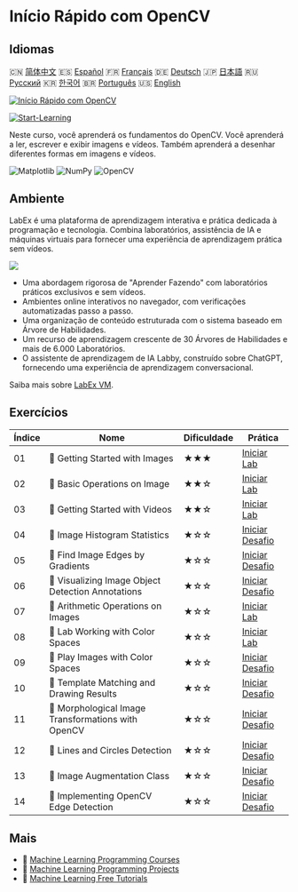 # Início Rápido com OpenCV

## Idiomas

🇨🇳 [简体中文](README_zh.md) 🇪🇸 [Español](README_es.md) 🇫🇷 [Français](README_fr.md) 🇩🇪 [Deutsch](README_de.md) 🇯🇵 [日本語](README_ja.md) 🇷🇺 [Русский](README_ru.md) 🇰🇷 [한국어](README_ko.md) 🇧🇷 [Português](README_pt.md) 🇺🇸 [English](README.md) 

[![Início Rápido com OpenCV](https://cover-creator.labex.io/quick-start-with-opencv.png?lang=pt)](https://labex.io/pt/courses/quick-start-with-opencv)

[![Start-Learning](https://img.shields.io/badge/Start-Learning-whitesmoke?style=for-the-badge)](https://labex.io/pt/courses/quick-start-with-opencv)

Neste curso, você aprenderá os fundamentos do OpenCV. Você aprenderá a ler, escrever e exibir imagens e vídeos. Também aprenderá a desenhar diferentes formas em imagens e vídeos.

![Matplotlib](https://img.shields.io/badge/Matplotlib-whitesmoke?style=for-the-badge&logo=matplotlib)
![NumPy](https://img.shields.io/badge/NumPy-whitesmoke?style=for-the-badge&logo=numpy)
![OpenCV](https://img.shields.io/badge/OpenCV-whitesmoke?style=for-the-badge&logo=opencv)


## Ambiente

LabEx é uma plataforma de aprendizagem interativa e prática dedicada à programação e tecnologia. Combina laboratórios, assistência de IA e máquinas virtuais para fornecer uma experiência de aprendizagem prática sem vídeos.

![](https://tutorial-screenshot.getvm.io/images/vm-1725247253.png)

- Uma abordagem rigorosa de "Aprender Fazendo" com laboratórios práticos exclusivos e sem vídeos.
- Ambientes online interativos no navegador, com verificações automatizadas passo a passo.
- Uma organização de conteúdo estruturada com o sistema baseado em Árvore de Habilidades.
- Um recurso de aprendizagem crescente de 30 Árvores de Habilidades e mais de 6.000 Laboratórios.
- O assistente de aprendizagem de IA Labby, construído sobre ChatGPT, fornecendo uma experiência de aprendizagem conversacional.

Saiba mais sobre [LabEx VM](https://support.labex.io/using-labex/virtual-machine).

## Exercícios

|   Índice | Nome                                               | Dificuldade   | Prática                                                                                                                             |
|----------|----------------------------------------------------|---------------|-------------------------------------------------------------------------------------------------------------------------------------|
|       01 | 📖 Getting Started with Images                     | ★★★           | <a target='_blank' href='https://labex.io/pt/tutorials/opencv-getting-started-with-images-8438'>Iniciar Lab</a>                     |
|       02 | 📖 Basic Operations on Image                       | ★★☆           | <a target='_blank' href='https://labex.io/pt/tutorials/opencv-basic-operations-on-image-67174'>Iniciar Lab</a>                      |
|       03 | 📖 Getting Started with Videos                     | ★★☆           | <a target='_blank' href='https://labex.io/pt/tutorials/opencv-getting-started-with-videos-14766'>Iniciar Lab</a>                    |
|       04 | 🎯 Image Histogram Statistics                      | ★☆☆           | <a target='_blank' href='https://labex.io/pt/labs/matplotlib-image-histogram-statistics-259076'>Iniciar Desafio</a>                 |
|       05 | 🎯 Find Image Edges by Gradients                   | ★☆☆           | <a target='_blank' href='https://labex.io/pt/labs/numpy-find-image-edges-by-gradients-259151'>Iniciar Desafio</a>                   |
|       06 | 🎯 Visualizing Image Object Detection Annotations  | ★☆☆           | <a target='_blank' href='https://labex.io/pt/labs/opencv-visualizing-image-object-detection-annotations-136088'>Iniciar Desafio</a> |
|       07 | 📖 Arithmetic Operations on Images                 | ★☆☆           | <a target='_blank' href='https://labex.io/pt/tutorials/opencv-arithmetic-operations-on-images-38502'>Iniciar Lab</a>                |
|       08 | 📖 Lab Working with Color Spaces                   | ★☆☆           | <a target='_blank' href='https://labex.io/pt/tutorials/opencv-lab-working-with-color-spaces-21417'>Iniciar Lab</a>                  |
|       09 | 🎯 Play Images with Color Spaces                   | ★☆☆           | <a target='_blank' href='https://labex.io/pt/labs/opencv-play-images-with-color-spaces-8836'>Iniciar Desafio</a>                    |
|       10 | 🎯 Template Matching and Drawing Results           | ★☆☆           | <a target='_blank' href='https://labex.io/pt/labs/opencv-template-matching-and-drawing-results-9683'>Iniciar Desafio</a>            |
|       11 | 🎯 Morphological Image Transformations with OpenCV | ★☆☆           | <a target='_blank' href='https://labex.io/pt/labs/opencv-morphological-image-transformations-with-opencv-9677'>Iniciar Desafio</a>  |
|       12 | 🎯 Lines and Circles Detection                     | ★☆☆           | <a target='_blank' href='https://labex.io/pt/labs/opencv-lines-and-circles-detection-13393'>Iniciar Desafio</a>                     |
|       13 | 🎯 Image Augmentation Class                        | ★☆☆           | <a target='_blank' href='https://labex.io/pt/labs/opencv-image-augmentation-class-107208'>Iniciar Desafio</a>                       |
|       14 | 🎯 Implementing OpenCV Edge Detection              | ★☆☆           | <a target='_blank' href='https://labex.io/pt/labs/opencv-implementing-opencv-edge-detection-13391'>Iniciar Desafio</a>              |

## Mais

- 🔗 [Machine Learning Programming Courses](https://github.com/labex-labs/awesome-programming-courses)
- 🔗 [Machine Learning Programming Projects](https://github.com/labex-labs/awesome-programming-projects)
- 🔗 [Machine Learning Free Tutorials](https://github.com/labex-labs/ml-free-tutorials)

